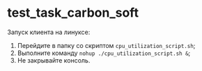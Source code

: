 # test_task_carbon_soft

Запуск клиента на линуксе:
1) Перейдите в папку со скриптом `cpu_utilization_script.sh`;
2) Выполните команду `nohup ./cpu_utilization_script.sh &`;
3) Не закрывайте консоль.

